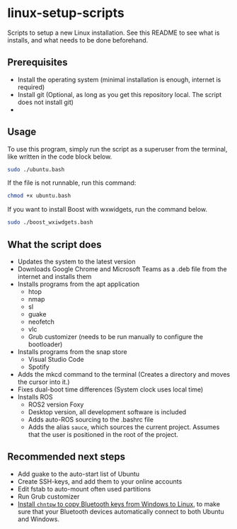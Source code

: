 # linux-setup-scripts
Scripts to setup a new Linux installation. See this README to see what is installs, and what needs to be done beforehand.

## Prerequisites
 * Install the operating system (minimal installation is enough, internet is required)
 * Install git (Optional, as long as you get this repository local. The script does not install git)
 * 

## Usage
To use this program, simply run the script as a superuser from the terminal, like written in the code block below.
```bash
sudo ./ubuntu.bash
```
If the file is not runnable, run this command:
```bash
chmod +x ubuntu.bash
```

If you want to install Boost with wxwidgets, run the command below.
```bash
sudo ./boost_wxiwdgets.bash
```

## What the script does
 * Updates the system to the latest version
 * Downloads Google Chrome and Microsoft Teams as a .deb file from the internet and installs them
 * Installs programs from the apt application
   * htop
   * nmap
   * sl
   * guake
   * neofetch
   * vlc
   * Grub customizer (needs to be run manually to configure the bootloader)
 * Installs programs from the snap store
   * Visual Studio Code
   * Spotify
 * Adds the mkcd command to the terminal (Creates a directory and moves the cursor into it.)
 * Fixes dual-boot time differences (System clock uses local time)
 * Installs ROS
   * ROS2 version Foxy
   * Desktop version, all development software is included
   * Adds auto-ROS sourcing to the .bashrc file
   * Adds the alias `sauce`, which sources the current project. Assumes that the user is positioned in the root of the project.

## Recommended next steps
 * Add guake to the auto-start list of Ubuntu
 * Create SSH-keys, and add them to your online accounts
 * Edit fstab to auto-mount often used partitions
 * Run Grub customizer
 * [Install `chntpw` to copy Bluetooth keys from Windows to Linux](https://unix.stackexchange.com/questions/255509/bluetooth-pairing-on-dual-boot-of-windows-linux-mint-ubuntu-stop-having-to-p), to make sure that your Bluetooth devices automatically connect to both Ubuntu and Windows.